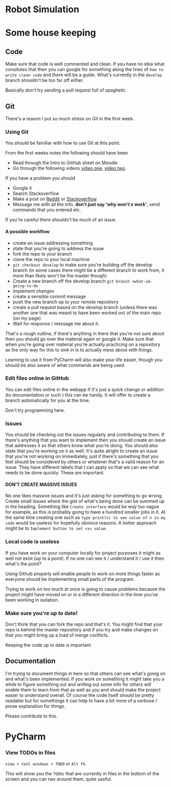 # Robot Simulation

# Some house keeping

## Code

Make sure that code is well commented and clean. If you have no idea what
consitutes that then you can google for something along the lines of `how to
write clean code` and there will be a guide. What's currently in the `develop`
branch shouldn't be too far off either.

Basically don't try sending a pull request full of spaghetti.

## Git

There's a reason I put so much stress on Git in the first week.

### Using Git

You should be familiar with how to use Git at this point.

From the first weeks notes the following should have been 

* Read through the Intro to GitHub sheet on Moodle
* Go through the following videos
  [video one](https://www.youtube.com/watch?v=0fKg7e37bQE&list=PLoYCgNOIyGAB_8_iq1cL8MVeun7cB6eNc&index=14),
  [video two](https://www.youtube.com/watch?v=oFYyTZwMyAg&list=PLoYCgNOIyGAB_8_iq1cL8MVeun7cB6eNc&index=15).
  
If you have a problem you should 

* Google it 
* Search Stackoverflow
* Make a post on [Reddit](https://www.reddit.com/r/git/) or
  [Stackoverflow](http://stackoverflow.com/search?q=how+to+create+a+branch)
* Message me with all the info, **don't just say 'why won't x work'**, send
  commands that you entered etc.
  
If you're careful there shouldn't be much of an issue.

#### A possible workflow

* create an issue addressing something
* state that you're going to address the issue
* fork the repo to your branch
* clone the repo to your local machine
* `git checkout develop` to make sure you're building off the develop branch (in some cases there might be a different branch to work from, it more than likely won't be the master though)
* Create a new branch off the develop branch `git branch <what-im-going-to-do`
* implement changes
* create a sensible commit message
* push the new branch up to your remote repository
* create a pull request based on the *develop* branch (unless there was another one that was meant to have been worked on) of the main repo (on my page)
* Wait for response / message me about it. 

That's a rough outline, if there's anything in there that you're not sure about
then you should go over the material again or google it. Make sure that when
you're going over material you're actually practicing on a repository as the
only way for this to sink in is to actually mess about with things. 

Learning to use it from PyCharm will also make your life easier, though you
should be also aware of what commands are being used.

### Edit files online in GitHub

You can edit files online in the webapp if it's just a quick change or addition
(to documentation or such ) this can be handy. It will offer to create a branch
automatically for you at the time.

Don't try programming here.

### Issues

You should be checking out the issues regularly and contributing to them. If
there's anything that you want to implement then you should create an issue that
addresses it so that others know what you're doing. You should also state that
you're working on it as well. It's quite alright to create an issue that you're
not working on immediately, just if there's something that you feel should be
considered by others or whatever that's a valid reason for an issue. They have
different labels that I can apply so that we can see what needs to be done
quickly. These are important.

#### DON'T CREATE MASSIVE ISSUES

No one likes massive issues and it's just asking for something to go wrong.
Create small issues where the gist of what's being done can be summed up in the
heading. Something like `Create interface` would be *way* too vague for example,
as this is probably going to have a hundred smaller jobs in it. At the same time
creating one such as `type print(n) to see value of n in my code` would be
useless for hopefully obvious reasons. A better approach might be to `Implement
button to set <x> value`. 

### Local code is useless

If you have work on your computer locally for project purposes it might as well
not exist (up to a point). If no one can see it / understand it / use it then
what's the point? 

Using Github properly will enable people to work on more things faster as
everyone should be implementing small parts of the program. 

Trying to work on too much at once is going to cause problems because the
project might have moved on or in a different direction in the time you've been
working in isolation.

### Make sure you're up to date!

Don't think that you can fork the repo and that's it. You might find that your
repo is behind the master repository and if you try and make changes on that you
might bring up a load of merge conflicts. 

Keeping the code up to date is important

## Documentation

I'm trying to document things in here so that others can see what's going on and
what's been implemented. If you work on something it might take you a while to
figure something out and writing out some info for others will enable them to
learn from that as well as you and should make the project easier to understand
overall. Of course the code itself should be pretty readable but for somethings
it can help to have a bit more of a verbose / prose explanation for things.

Please contribute to this.



# PyCharm

### View TODOs in files

`view > tool windows > TODO` or `Alt f6`. 

This will show you the `TODOs` that are currently in files in the bottom of the screen and you can nav around them, quite useful.
